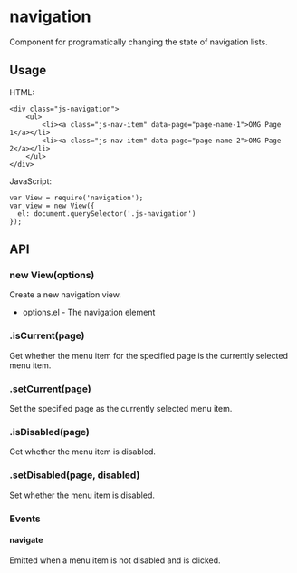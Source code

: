 # navigation

Component for programatically changing the state of navigation lists.

## Usage

HTML:

    <div class="js-navigation">
        <ul>
            <li><a class="js-nav-item" data-page="page-name-1">OMG Page 1</a></li>
            <li><a class="js-nav-item" data-page="page-name-2">OMG Page 2</a></li>
        </ul>
    </div>

JavaScript:

    var View = require('navigation');
    var view = new View({
      el: document.querySelector('.js-navigation')
    });

## API

### new View(options)

Create a new navigation view.

- options.el - The navigation element

### .isCurrent(page)

Get whether the menu item for the specified page is the currently selected menu item.

### .setCurrent(page)

Set the specified page as the currently selected menu item.

### .isDisabled(page)

Get whether the menu item is disabled.

### .setDisabled(page, disabled)

Set whether the menu item is disabled.

### Events

#### navigate

Emitted when a menu item is not disabled and is clicked.